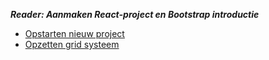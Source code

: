 ***Reader: Aanmaken React-project en Bootstrap introductie***

- [Opstarten nieuw project](initialisatie.md)
- [Opzetten grid systeem](gridsysteem.md)